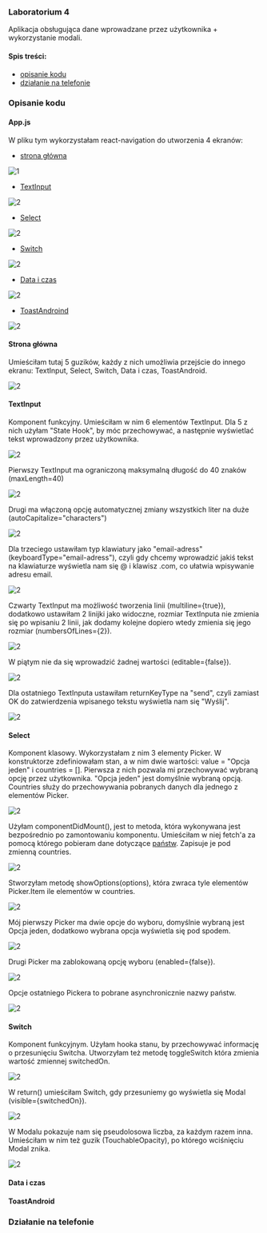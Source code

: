 ### Laboratorium 4
Aplikacja obsługująca dane wprowadzane przez użytkownika + wykorzystanie modali.

#### Spis treści:
- [opisanie kodu](https://github.com/kamilanagorska/aplikacje-mobilne-nagorska-185ic/tree/main/Laboratorium4#opisanie-kodu)
- [działanie na telefonie](https://github.com/kamilanagorska/aplikacje-mobilne-nagorska-185ic/tree/main/Laboratorium4#dzia%C5%82anie-na-telefonie)

### Opisanie kodu
#### App.js
W pliku tym wykorzystałam react-navigation do utworzenia 4 ekranów:
- [strona główna](https://github.com/kamilanagorska/aplikacje-mobilne-nagorska-185ic/tree/main/Laboratorium4#strona-g%C5%82%C3%B3wna)

![1](https://github.com/kamilanagorska/aplikacje-mobilne-nagorska-185ic/blob/main/Laboratorium4/screenshots/1.png?raw=true)

- [TextInput](https://github.com/kamilanagorska/aplikacje-mobilne-nagorska-185ic/tree/main/Laboratorium4#textinput)

![2](https://github.com/kamilanagorska/aplikacje-mobilne-nagorska-185ic/blob/main/Laboratorium4/screenshots/2.png?raw=true)

- [Select](https://github.com/kamilanagorska/aplikacje-mobilne-nagorska-185ic/tree/main/Laboratorium4#select)

![2](https://github.com/kamilanagorska/aplikacje-mobilne-nagorska-185ic/blob/main/Laboratorium4/screenshots/3.png?raw=true)

- [Switch](https://github.com/kamilanagorska/aplikacje-mobilne-nagorska-185ic/tree/main/Laboratorium4#switch)

![2](https://github.com/kamilanagorska/aplikacje-mobilne-nagorska-185ic/blob/main/Laboratorium4/screenshots/4.png?raw=true)

- [Data i czas](https://github.com/kamilanagorska/aplikacje-mobilne-nagorska-185ic/tree/main/Laboratorium4#data-i-czas)

![2](https://github.com/kamilanagorska/aplikacje-mobilne-nagorska-185ic/blob/main/Laboratorium4/screenshots/5.png?raw=true)

- [ToastAndroind](https://github.com/kamilanagorska/aplikacje-mobilne-nagorska-185ic/tree/main/Laboratorium4#toastandroid)

![2](https://github.com/kamilanagorska/aplikacje-mobilne-nagorska-185ic/blob/main/Laboratorium4/screenshots/6.png?raw=true)

#### Strona główna
Umieściłam tutaj 5 guzików, każdy z nich umożliwia przejście do innego ekranu: TextInput, Select, Switch, Data i czas, ToastAndroid.

![2](https://github.com/kamilanagorska/aplikacje-mobilne-nagorska-185ic/blob/main/Laboratorium4/screenshots/7.png?raw=true)


#### TextInput
Komponent funkcyjny. Umieściłam w nim 6 elementów TextInput. Dla 5 z nich użyłam "State Hook", by móc przechowywać, a następnie wyświetlać tekst wprowadzony przez użytkownika.  

![2](https://github.com/kamilanagorska/aplikacje-mobilne-nagorska-185ic/blob/main/Laboratorium4/screenshots/8.png?raw=true)

Pierwszy TextInput ma ograniczoną maksymalną długość do 40 znaków (maxLength=40)

![2](https://github.com/kamilanagorska/aplikacje-mobilne-nagorska-185ic/blob/main/Laboratorium4/screenshots/9.png?raw=true)

Drugi ma włączoną opcję automatycznej zmiany wszystkich liter na duże (autoCapitalize="characters")

![2](https://github.com/kamilanagorska/aplikacje-mobilne-nagorska-185ic/blob/main/Laboratorium4/screenshots/10.png?raw=true)

Dla trzeciego ustawiłam typ klawiatury jako "email-adress" (keyboardType="email-adress"), czyli gdy chcemy wprowadzić jakiś tekst na klawiaturze wyświetla nam się @ i klawisz .com, co ułatwia wpisywanie adresu email.

![2](https://github.com/kamilanagorska/aplikacje-mobilne-nagorska-185ic/blob/main/Laboratorium4/screenshots/11.png?raw=true)

Czwarty TextInput ma możliwość tworzenia linii (multiline={true}), dodatkowo ustawiłam 2 linijki jako widoczne, rozmiar TextInputa nie zmienia się po wpisaniu 2 linii, jak dodamy kolejne dopiero wtedy zmienia się jego rozmiar (numbersOfLines={2}).

![2](https://github.com/kamilanagorska/aplikacje-mobilne-nagorska-185ic/blob/main/Laboratorium4/screenshots/12.png?raw=true)

W piątym nie da się wprowadzić żadnej wartości (editable={false}).

![2](https://github.com/kamilanagorska/aplikacje-mobilne-nagorska-185ic/blob/main/Laboratorium4/screenshots/13.png?raw=true)

Dla ostatniego TextInputa ustawiłam returnKeyType na "send", czyli zamiast OK do zatwierdzenia wpisanego tekstu wyświetla nam się "Wyślij".

![2](https://github.com/kamilanagorska/aplikacje-mobilne-nagorska-185ic/blob/main/Laboratorium4/screenshots/14.png?raw=true)

#### Select
Komponent klasowy. Wykorzystałam z nim 3 elementy Picker. W konstruktorze zdefiniowałam stan, a w nim dwie wartości: value = "Opcja jeden" i countries = []. Pierwsza z nich pozwala mi przechowywać wybraną opcję przez użytkownika. "Opcja jeden" jest domyślnie wybraną opcją. Countries służy do przechowywania pobranych danych dla jednego z elementów Picker. 

![2](https://github.com/kamilanagorska/aplikacje-mobilne-nagorska-185ic/blob/main/Laboratorium4/screenshots/15.png?raw=true)

Użyłam componentDidMount(), jest to metoda, która wykonywana jest bezpośrednio po zamontowaniu komponentu. Umieściłam w niej fetch'a za pomocą którego pobieram dane dotyczące [państw](https://restcountries.eu/rest/v2/all). Zapisuje je pod zmienną countries.

![2](https://github.com/kamilanagorska/aplikacje-mobilne-nagorska-185ic/blob/main/Laboratorium4/screenshots/16.png?raw=true)

Stworzyłam metodę showOptions(options), która zwraca tyle elementów Picker.Item ile elementów w countries.

![2](https://github.com/kamilanagorska/aplikacje-mobilne-nagorska-185ic/blob/main/Laboratorium4/screenshots/17.png?raw=true)

Mój pierwszy Picker ma dwie opcje do wyboru, domyślnie wybraną jest Opcja jeden, dodatkowo wybrana opcja wyświetla się pod spodem. 

![2](https://github.com/kamilanagorska/aplikacje-mobilne-nagorska-185ic/blob/main/Laboratorium4/screenshots/18.png?raw=true)

Drugi Picker ma zablokowaną opcję wyboru (enabled={false}).

![2](https://github.com/kamilanagorska/aplikacje-mobilne-nagorska-185ic/blob/main/Laboratorium4/screenshots/19.png?raw=true)

Opcje ostatniego Pickera to pobrane asynchronicznie nazwy państw.

![2](https://github.com/kamilanagorska/aplikacje-mobilne-nagorska-185ic/blob/main/Laboratorium4/screenshots/20.png?raw=true)

#### Switch
Komponent funkcyjnym. Użyłam hooka stanu, by przechowywać informację o przesunięciu Switcha. Utworzyłam też metodę toggleSwitch która zmienia wartość zmiennej switchedOn.

![2](https://github.com/kamilanagorska/aplikacje-mobilne-nagorska-185ic/blob/main/Laboratorium4/screenshots/21.png?raw=true)

W return() umieściłam Switch, gdy przesuniemy go wyświetla się Modal (visible={switchedOn}). 

![2](https://github.com/kamilanagorska/aplikacje-mobilne-nagorska-185ic/blob/main/Laboratorium4/screenshots/22.png?raw=true)

W Modalu pokazuje nam się pseudolosowa liczba, za każdym razem inna. Umieściłam w nim też guzik (TouchableOpacity), po którego wciśnięciu Modal znika.

![2](https://github.com/kamilanagorska/aplikacje-mobilne-nagorska-185ic/blob/main/Laboratorium4/screenshots/23.png?raw=true)

#### Data i czas

#### ToastAndroid

### Działanie na telefonie
